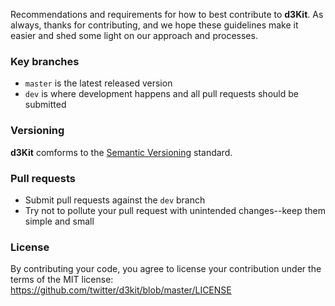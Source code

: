 Recommendations and requirements for how to best contribute to **d3Kit**. As always, thanks for contributing, and we hope these guidelines make it easier and shed some light on our approach and processes.

### Key branches
- `master` is the latest released version
- `dev` is where development happens and all pull requests should be submitted

### Versioning

**d3Kit** comforms to the [Semantic Versioning](http://semver.org/) standard.

### Pull requests
- Submit pull requests against the `dev` branch
- Try not to pollute your pull request with unintended changes--keep them simple and small

### License
By contributing your code, you agree to license your contribution under the terms of the MIT license:
https://github.com/twitter/d3kit/blob/master/LICENSE
